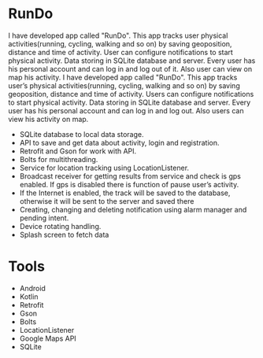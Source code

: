 # RunDo
I have developed app called "RunDo". This app tracks user physical activities(running, cycling, walking and so on) by saving geoposition, distance and time of activity. User can configure notifications to start physical activity. Data storing in SQLite database and server. Every user has his personal account and can log in and log out of it. Also user can view on map his activity.
I have developed app called "RunDo". This app tracks user’s physical activities(running, cycling, walking and so on) by saving geoposition, distance and time of activity. Users can configure notifications to start physical activity. Data storing in SQLite database and server. Every user has his personal account and can log in and log out. Also users can view his activity on map.
- SQLite database to local data storage.
-	API to save and get data about activity, login and registration.
-	Retrofit and Gson for work with API.
-	Bolts for multithreading.
-	Service for location tracking using LocationListener.
-	Broadcast receiver for getting results from service and check is gps enabled. If gps is disabled there is function of pause user’s activity.
-	If the Internet is enabled, the track will be saved to the database, otherwise it will be sent to the server and saved there
-	Creating, changing and deleting notification using alarm manager and pending intent.
-	Device rotating handling.
-	Splash screen to fetch data

# Tools
-	Android
-	Kotlin
-	Retrofit
-	Gson
-	Bolts
-	LocationListener
-	Google Maps API
-	SQLite
